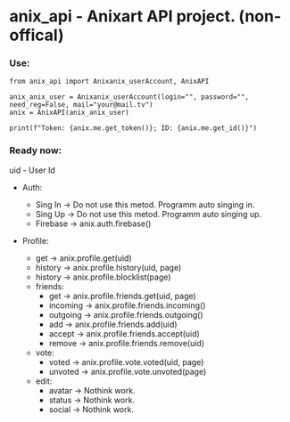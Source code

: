 # anix_api - Anixart API project. (non-offical)

### Use:
```python3
from anix_api import Anixanix_userAccount, AnixAPI

anix_anix_user = Anixanix_userAccount(login="", password="", need_reg=False, mail="your@mail.tv")
anix = AnixAPI(anix_anix_user)

print(f"Token: {anix.me.get_token()}; ID: {anix.me.get_id()}")

```

### Ready now:

uid - User Id

* Auth:
	- Sing In -> Do not use this metod. Programm auto singing in.
	- Sing Up -> Do not use this metod. Programm auto singing up.
	- Firebase -> anix.auth.firebase()

* Profile:
	- get -> anix.profile.get(uid)
	- history  -> anix.profile.history(uid, page)
	- history  -> anix.profile.blocklist(page)
	- friends: 
		* get -> anix.profile.friends.get(uid, page)
		* incoming -> anix.profile.friends.incoming()
		* outgoing -> anix.profile.friends.outgoing()
		* add -> anix.profile.friends.add(uid)
		* accept -> anix.profile.friends.accept(uid)
		* remove -> anix.profile.friends.remove(uid)
	- vote: 
		* voted -> anix.profile.vote.voted(uid, page)
		* unvoted -> anix.profile.vote.unvoted(page)
	- edit: 
		* avatar -> Nothink work.
		* status -> Nothink work.
		* social -> Nothink work.